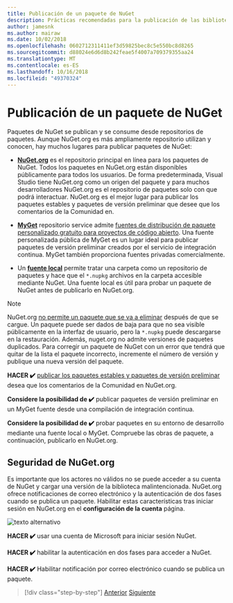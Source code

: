 ```yaml
---
title: Publicación de un paquete de NuGet
description: Prácticas recomendadas para la publicación de las bibliotecas de .NET en NuGet.
author: jamesnk
ms.author: mairaw
ms.date: 10/02/2018
ms.openlocfilehash: 0602712311411ef3d59825bec8c5e550bc8d8265
ms.sourcegitcommit: d88024e6d6d8b242feae5f4007a709379355aa24
ms.translationtype: MT
ms.contentlocale: es-ES
ms.lasthandoff: 10/16/2018
ms.locfileid: "49370324"
---
```

# <a name="publishing-a-nuget-package"></a>Publicación de un paquete de NuGet

Paquetes de NuGet se publican y se consume desde repositorios de paquetes. Aunque NuGet.org es más ampliamente repositorio utilizan y conocen, hay muchos lugares para publicar paquetes de NuGet:

* **[NuGet.org](https://www.nuget.org/)**  es el repositorio principal en línea para los paquetes de NuGet. Todos los paquetes en NuGet.org están disponibles públicamente para todos los usuarios. De forma predeterminada, Visual Studio tiene NuGet.org como un origen del paquete y para muchos desarrolladores NuGet.org es el repositorio de paquetes solo con que podrá interactuar. NuGet.org es el mejor lugar para publicar los paquetes estables y paquetes de versión preliminar que desee que los comentarios de la Comunidad en.

* **[MyGet](https://myget.org/)**  repositorio service admite [fuentes de distribución de paquete personalizado gratuito para proyectos de código abierto](https://www.myget.org/opensource). Una fuente personalizada pública de MyGet es un lugar ideal para publicar paquetes de versión preliminar creados por el servicio de integración continua. MyGet también proporciona fuentes privadas comercialmente.

* Un **[fuente local](/nuget/hosting-packages/local-feeds)** permite tratar una carpeta como un repositorio de paquetes y hace que el `*.nupkg` archivos en la carpeta accesible mediante NuGet. Una fuente local es útil para probar un paquete de NuGet antes de publicarlo en NuGet.org.

> [!NOTE]
> NuGet.org [no permite un paquete que se va a eliminar](/nuget/policies/deleting-packages) después de que se cargue. Un paquete puede ser dados de baja para que no sea visible públicamente en la interfaz de usuario, pero la `*.nupkg` puede descargarse en la restauración. Además, nuget.org no admite versiones de paquetes duplicados. Para corregir un paquete de NuGet con un error que tendrá que quitar de la lista el paquete incorrecto, incremente el número de versión y publique una nueva versión del paquete.

**HACER ✔️** [publicar los paquetes estables y paquetes de versión preliminar](/nuget/create-packages/publish-a-package) desea que los comentarios de la Comunidad en NuGet.org.

**Considere la posibilidad de ✔️** publicar paquetes de versión preliminar en un MyGet fuente desde una compilación de integración continua.

**Considere la posibilidad de ✔️** probar paquetes en su entorno de desarrollo mediante una fuente local o MyGet. Compruebe las obras de paquete, a continuación, publicarlo en NuGet.org.

## <a name="nugetorg-security"></a>Seguridad de NuGet.org

Es importante que los actores no válidos no se puede acceder a su cuenta de NuGet y cargar una versión de la biblioteca malintencionada. NuGet.org ofrece notificaciones de correo electrónico y la autenticación de dos fases cuando se publica un paquete. Habilitar estas características tras iniciar sesión en NuGet.org en el **configuración de la cuenta** página.

![texto alternativo](./media/publish-nuget-package/nuget-2fa.png "seguridad de la cuenta de NuGet")

**HACER ✔️** usar una cuenta de Microsoft para iniciar sesión NuGet.

**HACER ✔️** habilitar la autenticación en dos fases para acceder a NuGet.

**HACER ✔️** Habilitar notificación por correo electrónico cuando se publica un paquete.

>[!div class="step-by-step"]
[Anterior](./sourcelink.md)
[Siguiente](./versioning.md)
